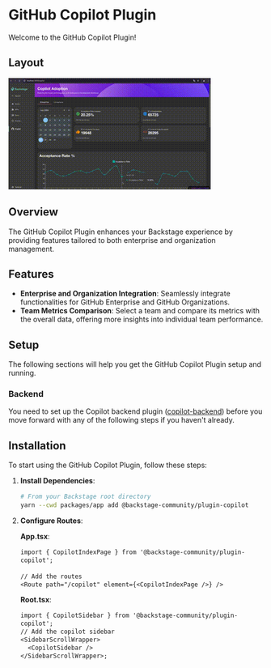 # GitHub Copilot Plugin

Welcome to the GitHub Copilot Plugin!

## Layout

![home](media/demo.gif)

## Overview

The GitHub Copilot Plugin enhances your Backstage experience by providing features tailored to both enterprise and organization management.

## Features

- **Enterprise and Organization Integration**: Seamlessly integrate functionalities for GitHub Enterprise and GitHub Organizations.
- **Team Metrics Comparison**: Select a team and compare its metrics with the overall data, offering more insights into individual team performance.

## Setup

The following sections will help you get the GitHub Copilot Plugin setup and running.

### Backend

You need to set up the Copilot backend plugin ([copilot-backend](../copilot-backend/README.md)) before you move forward with any of the following steps if you haven't already.

## Installation

To start using the GitHub Copilot Plugin, follow these steps:

1. **Install Dependencies**:

   ```bash
   # From your Backstage root directory
   yarn --cwd packages/app add @backstage-community/plugin-copilot
   ```

2. **Configure Routes**:

   **App.tsx**:

   ```tsx
   import { CopilotIndexPage } from '@backstage-community/plugin-copilot';

   // Add the routes
   <Route path="/copilot" element={<CopilotIndexPage />} />
   ```

   **Root.tsx**:

   ```tsx
   import { CopilotSidebar } from '@backstage-community/plugin-copilot';
   // Add the copilot sidebar
   <SidebarScrollWrapper>
     <CopilotSidebar />
   </SidebarScrollWrapper>;
   ```
